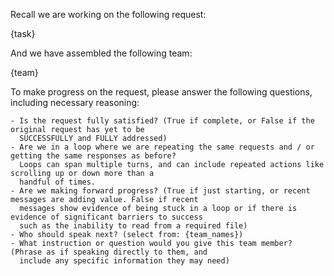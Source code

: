 Recall we are working on the following request:

{task}

And we have assembled the following team:

{team}

To make progress on the request, please answer the following questions, including necessary reasoning:

    - Is the request fully satisfied? (True if complete, or False if the original request has yet to be
      SUCCESSFULLY and FULLY addressed)
    - Are we in a loop where we are repeating the same requests and / or getting the same responses as before?
      Loops can span multiple turns, and can include repeated actions like scrolling up or down more than a
      handful of times.
    - Are we making forward progress? (True if just starting, or recent messages are adding value. False if recent
      messages show evidence of being stuck in a loop or if there is evidence of significant barriers to success
      such as the inability to read from a required file)
    - Who should speak next? (select from: {team_names})
    - What instruction or question would you give this team member? (Phrase as if speaking directly to them, and
      include any specific information they may need)
